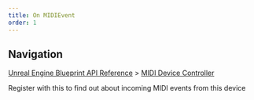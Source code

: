 ```yaml
---
title: On MIDIEvent
order: 1
---
```

## Navigation

[Unreal Engine Blueprint API Reference](https://dev.epicgames.com/documentation/en-us/unreal-engine/BlueprintAPI) > [MIDI Device Controller](https://dev.epicgames.com/documentation/en-us/unreal-engine/BlueprintAPI/MIDIDeviceController)

Register with this to find out about incoming MIDI events from this device
